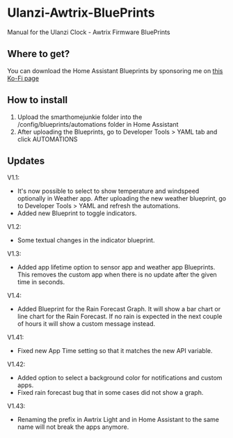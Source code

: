 # Ulanzi-Awtrix-BluePrints
Manual for the Ulanzi Clock - Awtrix Firmware BluePrints

## Where to get?
You can download the Home Assistant Blueprints by sponsoring me on [this Ko-Fi page](https://ko-fi.com/s/0d1e4419bd)

## How to install
1. Upload the smarthomejunkie folder into the /config/blueprints/automations folder in Home Assistant
2. After uploading the Blueprints, go to Developer Tools > YAML tab and click AUTOMATIONS

## Updates
V1.1: 
* It's now possible to select to show temperature and windspeed optionally in Weather app. After uploading the new weather blueprint, go to Developer Tools > YAML and refresh the automations.
* Added new Blueprint to toggle indicators.

V1.2:
* Some textual changes in the indicator blueprint.

V1.3:
* Added app lifetime option to sensor app and weather app Blueprints. This removes the custom app when there is no update after the given time in seconds.

V1.4:
* Added Blueprint for the Rain Forecast Graph. It will show a bar chart or line chart for the Rain Forecast. If no rain is expected in the next couple of hours it will show a custom message instead.

V1.41:
* Fixed new App Time setting so that it matches the new API variable.

V1.42:
* Added option to select a background color for notifications and custom apps.
* Fixed rain forecast bug that in some cases did not show a graph.

V1.43:
* Renaming the prefix in Awtrix Light and in Home Assistant to the same name will not break the apps anymore.
